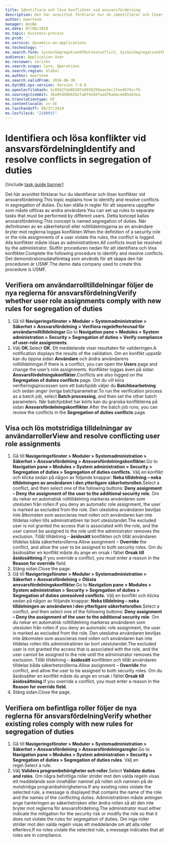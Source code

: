 ```yaml
---
title: Identifiera och lösa konflikter vid ansvarsfördelning
description: Det här avsnittet förklarar hur du identifierar och löser konflikter vid ansvarsfördelning.
author: maertenm
manager: AnnBe
ms.date: 07/08/2019
ms.topic: business-process
ms.prod: ''
ms.service: dynamics-ax-applications
ms.technology: ''
ms.search.form: SysSecSegregationOfDutiesConflict, SysSecSegregationOfDutiesRule
audience: Application User
ms.reviewer: sericks
ms.search.scope: Core, Operations
ms.search.region: Global
ms.author: maertenm
ms.search.validFrom: 2016-06-30
ms.dyn365.ops.version: Version 7.0.0
ms.openlocfilehash: 5c89d27eb8b587e8936258aae3ec1fee4574ccfb
ms.sourcegitcommit: 3ba95d50b8262fa0f43d4faad76adac4d05eb3ea
ms.translationtype: HT
ms.contentlocale: sv-SE
ms.lasthandoff: 09/27/2019
ms.locfileid: "2180931"
---
```

# <a name="identify-and-resolve-conflicts-in-segregation-of-duties"></a><span data-ttu-id="af9e2-103">Identifiera och lösa konflikter vid ansvarsfördelning</span><span class="sxs-lookup"><span data-stu-id="af9e2-103">Identify and resolve conflicts in segregation of duties</span></span>

[!include [task guide banner](../../includes/task-guide-banner.md)]

<span data-ttu-id="af9e2-104">Det här avsnittet förklarar hur du identifierar och löser konflikter vid ansvarsfördelning.</span><span class="sxs-lookup"><span data-stu-id="af9e2-104">This topic explains how to identify and resolve conflicts in segregation of duties.</span></span> <span data-ttu-id="af9e2-105">Du kan ställa in regler för att separera uppgifter som måste utföras av andra användare.</span><span class="sxs-lookup"><span data-stu-id="af9e2-105">You can set up rules to separate tasks that must be performed by different users.</span></span> <span data-ttu-id="af9e2-106">Detta koncept kallas ansvarsfördelning.</span><span class="sxs-lookup"><span data-stu-id="af9e2-106">This concept is named segregation of duties.</span></span> <span data-ttu-id="af9e2-107">När definitionen av en säkerhetsroll eller rolltilldelningarna av en användare bryter mot reglerna loggas konflikten.</span><span class="sxs-lookup"><span data-stu-id="af9e2-107">When the definition of a security role or the role assignments of a user violate the rules, the conflict is logged.</span></span> <span data-ttu-id="af9e2-108">Alla konflikter måste lösas av administratören.</span><span class="sxs-lookup"><span data-stu-id="af9e2-108">All conflicts must be resolved by the administrator.</span></span> <span data-ttu-id="af9e2-109">Slutför proceduren nedan för att identifiera och lösa konflikter.</span><span class="sxs-lookup"><span data-stu-id="af9e2-109">Complete the following procedure to identify and resolve conflicts.</span></span> <span data-ttu-id="af9e2-110">Det demonstrationsdataföretag som används för att skapa den här proceduren är USMF.</span><span class="sxs-lookup"><span data-stu-id="af9e2-110">The demo data company used to create this procedure is USMF.</span></span>


## <a name="verify-whether-user-role-assignments-comply-with-new-rules-for-segregation-of-duties"></a><span data-ttu-id="af9e2-111">Verifiera om användarrolltilldelningar följer de nya reglerna för ansvarsfördelning</span><span class="sxs-lookup"><span data-stu-id="af9e2-111">Verify whether user role assignments comply with new rules for segregation of duties</span></span>
1. <span data-ttu-id="af9e2-112">Gå till **Navigeringsfönster > Moduler > Systemadministration > Säkerhet > Ansvarsfördelning > Verifiera regelefterlevnad för användarrolltilldelningar**.</span><span class="sxs-lookup"><span data-stu-id="af9e2-112">Go to **Navigation pane > Modules > System administration > Security > Segregation of duties > Verify compliance of user-role assignments**.</span></span>
2. <span data-ttu-id="af9e2-113">Välj **OK**.</span><span class="sxs-lookup"><span data-stu-id="af9e2-113">Select **OK**.</span></span> <span data-ttu-id="af9e2-114">Ett meddelande visar resultaten för valideringen.</span><span class="sxs-lookup"><span data-stu-id="af9e2-114">A notification displays the results of the validation.</span></span> <span data-ttu-id="af9e2-115">Om en konflikt uppstår kan du öppna sidan **Användare** och ändra användarens rolltilldelningar.</span><span class="sxs-lookup"><span data-stu-id="af9e2-115">If there is a conflict, you can open the **Users** page and change the user’s role assignments.</span></span> <span data-ttu-id="af9e2-116">Konflikter loggas även på sidan **Ansvarsfördelningskonflikter**.</span><span class="sxs-lookup"><span data-stu-id="af9e2-116">Conflicts are also logged on the **Segregation of duties conflicts** page.</span></span> <span data-ttu-id="af9e2-117">Om du vill köra verifieringsprocessen som ett batchjobb väljer du **Batchbearbetning** och sedan anger övriga batchparametrar.</span><span class="sxs-lookup"><span data-stu-id="af9e2-117">To run the verification process as a batch job, select **Batch processing**, and then set the other batch parameters.</span></span> <span data-ttu-id="af9e2-118">När batchjobbet har körts kan du granska konflikterna på sidan **Ansvarsfördelningskonflikter**.</span><span class="sxs-lookup"><span data-stu-id="af9e2-118">After the batch job runs, you can review the conflicts in the **Segregation of duties conflicts** page.</span></span>  

## <a name="view-and-resolve-conflicting-user-role-assignments"></a><span data-ttu-id="af9e2-119">Visa och lös motstridiga tilldelningar av användarroller</span><span class="sxs-lookup"><span data-stu-id="af9e2-119">View and resolve conflicting user role assignments</span></span>
1. <span data-ttu-id="af9e2-120">Gå till **Navigeringsfönster > Moduler > Systemadministration > Säkerhet > Ansvarsfördelning > Ansvarsfördelningskonflikter.**</span><span class="sxs-lookup"><span data-stu-id="af9e2-120">Go to **Navigation pane > Modules > System administration > Security > Segregation of duties > Segregation of duties conflicts.**</span></span> <span data-ttu-id="af9e2-121">Välj en konflikt och klicka sedan på någon av följande knappar: **Neka tilldelning – neka tilldelningen av användaren i den ytterligare säkerhetsrollen**.</span><span class="sxs-lookup"><span data-stu-id="af9e2-121">Select a conflict, and then select one of the following buttons: **Deny assignment – Deny the assignment of the user to the additional security role**.</span></span> <span data-ttu-id="af9e2-122">Om du nekar en automatisk rolltilldelning markeras användaren som utesluten från rollen.</span><span class="sxs-lookup"><span data-stu-id="af9e2-122">If you deny an automatic role assignment, the user is marked as excluded from the role.</span></span> <span data-ttu-id="af9e2-123">Den uteslutna användaren beviljas inte åtkomsten som associeras med rollen och användaren kan inte tilldelas rollen tills administratören tar bort uteslutandet.</span><span class="sxs-lookup"><span data-stu-id="af9e2-123">The excluded user is not granted the access that is associated with the role, and the user cannot be assigned to the role until the administrator removes the exclusion.</span></span> <span data-ttu-id="af9e2-124">Tillåt tilldelning – **åsidosätt** konflikten och tillåt användaren tilldelas båda säkerhetsrollerna.</span><span class="sxs-lookup"><span data-stu-id="af9e2-124">Allow assignment – **Override** the conflict, and allow the user to be assigned to both security roles.</span></span> <span data-ttu-id="af9e2-125">Om du åsidosätter en konflikt måste du ange en orsak i fältet **Orsak till åsidosättning**.</span><span class="sxs-lookup"><span data-stu-id="af9e2-125">If you override a conflict, you must enter a reason in the **Reason for override** field.</span></span>  
2. <span data-ttu-id="af9e2-126">Stäng sidan.</span><span class="sxs-lookup"><span data-stu-id="af9e2-126">Close the page.</span></span>
3. <span data-ttu-id="af9e2-127">Gå till **Navigeringsfönster > Moduler > Systemadministration > Säkerhet > Ansvarsfördelning > Olösta ansvarsfördelningskonflikter**.</span><span class="sxs-lookup"><span data-stu-id="af9e2-127">Go to **Navigation pane > Modules > System administration > Security > Segregation of duties > Segregation of duties unresolved conflicts.**</span></span> <span data-ttu-id="af9e2-128">Välj en konflikt och klicka sedan på någon av följande knappar: **Neka tilldelning – neka tilldelningen av användaren i den ytterligare säkerhetsrollen**.</span><span class="sxs-lookup"><span data-stu-id="af9e2-128">Select a conflict, and then select one of the following buttons: **Deny assignment – Deny the assignment of the user to the additional security role**.</span></span> <span data-ttu-id="af9e2-129">Om du nekar en automatisk rolltilldelning markeras användaren som utesluten från rollen.</span><span class="sxs-lookup"><span data-stu-id="af9e2-129">If you deny an automatic role assignment, the user is marked as excluded from the role.</span></span> <span data-ttu-id="af9e2-130">Den uteslutna användaren beviljas inte åtkomsten som associeras med rollen och användaren kan inte tilldelas rollen tills administratören tar bort uteslutandet.</span><span class="sxs-lookup"><span data-stu-id="af9e2-130">The excluded user is not granted the access that is associated with the role, and the user cannot be assigned to the role until the administrator removes the exclusion.</span></span> <span data-ttu-id="af9e2-131">Tillåt tilldelning – **åsidosätt** konflikten och tillåt användaren tilldelas båda säkerhetsrollerna.</span><span class="sxs-lookup"><span data-stu-id="af9e2-131">Allow assignment – **Override** the conflict, and allow the user to be assigned to both security roles.</span></span> <span data-ttu-id="af9e2-132">Om du åsidosätter en konflikt måste du ange en orsak i fältet **Orsak till åsidosättning**.</span><span class="sxs-lookup"><span data-stu-id="af9e2-132">If you override a conflict, you must enter a reason in the **Reason for override field**.</span></span>    
4. <span data-ttu-id="af9e2-133">Stäng sidan.</span><span class="sxs-lookup"><span data-stu-id="af9e2-133">Close the page.</span></span>

## <a name="verify-whether-existing-roles-comply-with-new-rules-for-segregation-of-duties"></a><span data-ttu-id="af9e2-134">Verifiera om befintliga roller följer de nya reglerna för ansvarsfördelning</span><span class="sxs-lookup"><span data-stu-id="af9e2-134">Verify whether existing roles comply with new rules for segregation of duties</span></span>
1. <span data-ttu-id="af9e2-135">Gå till **Navigeringsfönster > Moduler > Systemadministration > Säkerhet > Ansvarsfördelning > Ansvarsfördelningsregler**.</span><span class="sxs-lookup"><span data-stu-id="af9e2-135">Go to **Navigation pane > Modules > System administration > Security > Segregation of duties > Segregation of duties rules**.</span></span> <span data-ttu-id="af9e2-136">Välj en regel.</span><span class="sxs-lookup"><span data-stu-id="af9e2-136">Select a rule.</span></span>  
2. <span data-ttu-id="af9e2-137">Välj **Validera programbehörigheter och roller**.</span><span class="sxs-lookup"><span data-stu-id="af9e2-137">Select **Validate duties and roles**.</span></span> <span data-ttu-id="af9e2-138">Om några befintliga roller strider mot den valda regeln visas ett meddelande som innehåller namnet på rollen och namnen på de motstridiga programbehörigheterna.</span><span class="sxs-lookup"><span data-stu-id="af9e2-138">If any existing roles violate the selected rule, a message is displayed that contains the name of the role and the names of the conflicting duties.</span></span> <span data-ttu-id="af9e2-139">Administratören måste antingen ange hanteringen av säkerhetrisken eller ändra rollen så att den inte bryter mot reglerna för ansvarsfördelning.</span><span class="sxs-lookup"><span data-stu-id="af9e2-139">The administrator must either indicate the mitigation for the security risk or modify the role so that it does not violate the rules for segregation of duties.</span></span> <span data-ttu-id="af9e2-140">Om inga roller strider mot den valda regeln visas ett meddelande om att alla roller efterlevs.</span><span class="sxs-lookup"><span data-stu-id="af9e2-140">If no roles violate the selected rule, a message indicates that all roles are in compliance.</span></span>  

